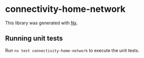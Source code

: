 # connectivity-home-network

This library was generated with [Nx](https://nx.dev).

## Running unit tests

Run `nx test connectivity-home-network` to execute the unit tests.
